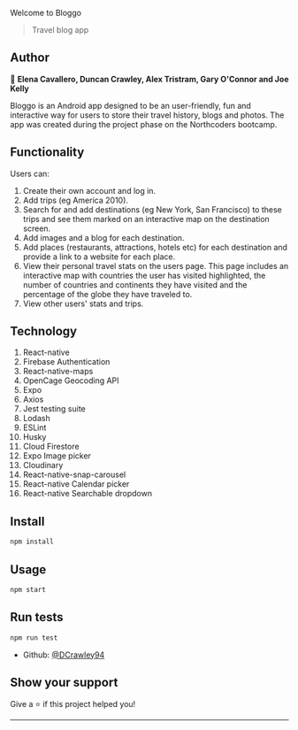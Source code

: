 Welcome to Bloggo

> Travel blog app

## Author

👤 **Elena Cavallero, Duncan Crawley, Alex Tristram, Gary O'Connor and Joe Kelly**

Bloggo is an Android app designed to be an user-friendly, fun and interactive way for users to store their travel history, blogs and photos. The app was created during the project phase on the Northcoders bootcamp.

## Functionality

Users can:

1. Create their own account and log in.
2. Add trips (eg America 2010).
3. Search for and add destinations (eg New York, San Francisco) to these trips and see them marked on an interactive map on the destination screen.
4. Add images and a blog for each destination.
5. Add places (restaurants, attractions, hotels etc) for each destination and provide a link to a website for each place.
6. View their personal travel stats on the users page. This page includes an interactive map with countries the user has visited highlighted, the number of countries and continents they have visited and the percentage of the globe they have traveled to.
7. View other users' stats and trips.

## Technology

1. React-native
2. Firebase Authentication
3. React-native-maps
4. OpenCage Geocoding API
5. Expo
6. Axios
7. Jest testing suite
8. Lodash
9. ESLint
10. Husky
11. Cloud Firestore
12. Expo Image picker
13. Cloudinary
14. React-native-snap-carousel
15. React-native Calendar picker
16. React-native Searchable dropdown

## Install

```sh
npm install
```

## Usage

```sh
npm start
```

## Run tests

```sh
npm run test
```

- Github: [@DCrawley94](https://github.com/DCrawley94)

## Show your support

Give a ⭐️ if this project helped you!

---
